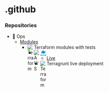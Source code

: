 # .github

### Repositories
- :robot: Ops
  - [Modules]([https://github.com/dresspeng/infrastructure-modules](https://github.com/vistimi/terraform-aws-microservice))
    - <img align="left" alt="Terraform" width="20px" src="https://gitlab.com/uploads/-/system/group/avatar/13943452/terraform-icon.png?width=20" /> Terraform modules with tests
    - <img align="left" alt="AWS" width="20px" src="https://upload.wikimedia.org/wikipedia/commons/9/93/Amazon_Web_Services_Logo.svg" /> <img align="left" alt="Docker" width="20px" src="https://raw.githubusercontent.com/github/explore/80688e429a7d4ef2fca1e82350fe8e3517d3494d/topics/docker/docker.png" />
  - [Live](https://github.com/dresspeng/infrastructure-live)
    - <img align="left" alt="Terraform" width="20px" src="https://avatars.githubusercontent.com/u/17118990?s=280&v=4" /> Terragrunt live deployment
